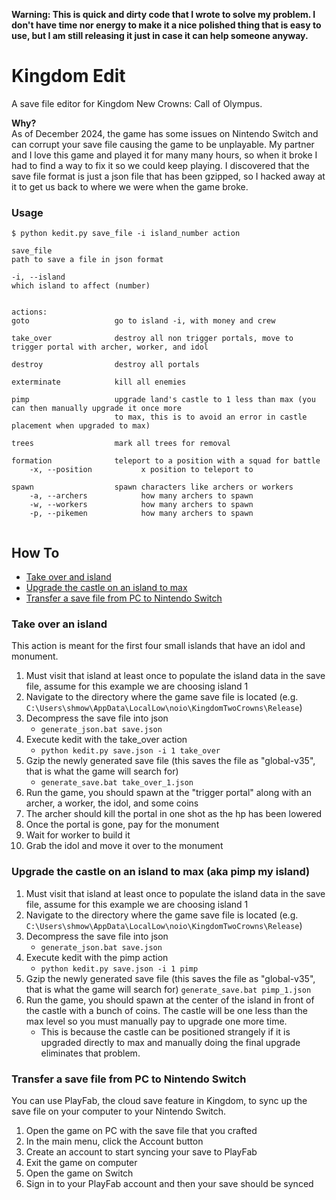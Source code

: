 **Warning: This is quick and dirty code that I wrote to solve my problem. I don't have time nor energy to make it a nice polished thing that is easy to use, but I am still releasing it just in case it can help someone anyway.**  

# Kingdom Edit
A save file editor for Kingdom New Crowns: Call of Olympus.   

**Why?**  
As of December 2024, the game has some issues on Nintendo Switch and can corrupt your save file causing the game to be unplayable. My partner and I love this game and played it for many many hours, so when it broke I had to find a way to fix it so we could keep playing. I discovered that the save file format is just a json file that has been gzipped, so I hacked away at it to get us back to where we were when the game broke.  

### Usage
```
$ python kedit.py save_file -i island_number action 

save_file
path to save a file in json format

-i, --island        
which island to affect (number)


actions:
goto                   go to island -i, with money and crew

take_over              destroy all non trigger portals, move to trigger portal with archer, worker, and idol

destroy                destroy all portals

exterminate            kill all enemies

pimp                   upgrade land's castle to 1 less than max (you can then manually upgrade it once more
                       to max, this is to avoid an error in castle placement when upgraded to max)

trees                  mark all trees for removal

formation              teleport to a position with a squad for battle
    -x, --position           x position to teleport to

spawn                  spawn characters like archers or workers
    -a, --archers            how many archers to spawn
    -w, --workers            how many archers to spawn
    -p, --pikemen            how many archers to spawn
      

```

## How To
- [Take over and island](#take-over-an-island)
- [Upgrade the castle on an island to max](#upgrade-the-castle-on-an-island-to-max-aka-pimp-my-island)
- [Transfer a save file from PC to Nintendo Switch](#transfer-a-save-file-from-PC-to-nintendo-switch)

### Take over an island
This action is meant for the first four small islands that have an idol and monument.  
1. Must visit that island at least once to populate the island data in the save file, assume for this example we are choosing island 1
2. Navigate to the directory where the game save file is located (e.g. `C:\Users\shmow\AppData\LocalLow\noio\KingdomTwoCrowns\Release`)
3. Decompress the save file into json
    - `generate_json.bat save.json`
4. Execute kedit with the take_over action 
	- `python kedit.py save.json -i 1 take_over`  
5. Gzip the newly generated save file (this saves the file as "global-v35", that is what the game will search for)
	- `generate_save.bat take_over_1.json`
6. Run the game, you should spawn at the "trigger portal" along with an archer, a worker, the idol, and some coins
7. The archer should kill the portal in one shot as the hp has been lowered
8. Once the portal is gone, pay for the monument
9. Wait for worker to build it
10. Grab the idol and move it over to the monument

### Upgrade the castle on an island to max (aka pimp my island)
1. Must visit that island at least once to populate the island data in the save file, assume for this example we are choosing island 1
2. Navigate to the directory where the game save file is located (e.g. `C:\Users\shmow\AppData\LocalLow\noio\KingdomTwoCrowns\Release`)
3. Decompress the save file into json
	- `generate_json.bat save.json`
4. Execute kedit with the pimp action 
	- `python kedit.py save.json -i 1 pimp`  
5. Gzip the newly generated save file (this saves the file as "global-v35", that is what the game will search for)
	`generate_save.bat pimp_1.json`
6. Run the game, you should spawn at the center of the island in front of the castle with a bunch of coins. The castle will be one less than the max level so you must manually pay to upgrade one more time. 
    - This is because the castle can be positioned strangely if it is upgraded directly to max and manually doing the final upgrade eliminates that problem.

### Transfer a save file from PC to Nintendo Switch
You can use PlayFab, the cloud save feature in Kingdom, to sync up the save file on your computer to your Nintendo Switch.  
1. Open the game on PC with the save file that you crafted
2. In the main menu, click the Account button
3. Create an account to start syncing your save to PlayFab
4. Exit the game on computer
5. Open the game on Switch
6. Sign in to your PlayFab account and then your save should be synced
